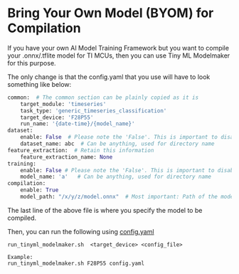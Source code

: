 # Bring Your Own Model (BYOM) for Compilation

If you have your own AI Model Training Framework but you want to compile your .onnx/.tflite model for TI MCUs, then you can use Tiny ML Modelmaker for this purpose.

The only change is that the config.yaml that you use will have to look something like below:
```python
common:  # The common section can be plainly copied as it is
    target_module: 'timeseries'
    task_type: 'generic_timeseries_classification'     
    target_device: 'F28P55'
    run_name: '{date-time}/{model_name}'
dataset:
    enable: False  # Please note the 'False'. This is important to disable data loading which is not important
    dataset_name: abc  # Can be anything, used for directory name 
feature_extraction:  # Retain this information
    feature_extraction_name: None
training:
    enable: False # Please note the 'False'. This is important to disable data loading which is not important
    model_name: 'a'   # Can be anything, used for directory name 
compilation:
    enable: True
    model_path: "/x/y/z/model.onnx"  # Most important: Path of the model to be compiled
```
The last line of the above file is where you specify the model to be compiled.

Then, you can run the following using [config.yaml](config.yaml)
```
run_tinyml_modelmaker.sh  <target_device> <config_file>

Example:
run_tinyml_modelmaker.sh F28P55 config.yaml
```
